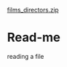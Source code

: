 [films_directors.zip](https://github.com/Team-Bucksmakers/Read-me/files/7097417/films_directors.zip)
# Read-me
reading a file
